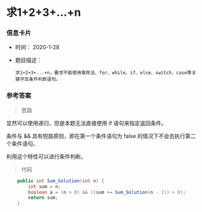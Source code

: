 # 求1+2+3+...+n 

### 信息卡片 

- 时间： 2020-1-28

- 题目描述：

  ```
  求1+2+3+...+n，要求不能使用乘除法、for、while、if、else、switch、case等关键字及条件判断语句。
  ```

    

### 参考答案

> 思路

显然可以使用递归，但是本题无法直接使用 if 语句来指定返回条件。

条件与 && 具有短路原则，即在第一个条件语句为 false 的情况下不会去执行第二个条件语句。

利用这个特性可以进行条件判断。




> 代码

```java
    public int Sum_Solution(int n) {
        int sum = n;
        boolean a = (n > 0) && ((sum += Sum_Solution(n - 1)) > 0);
        return sum;
    }
```





